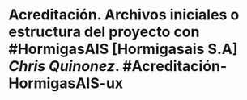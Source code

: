 # Acreditación. Archivos iniciales o estructura del proyecto con #HormigasAIS [Hormigasais S.A] *Chris Quinonez*. #Acreditación-HormigasAIS-ux